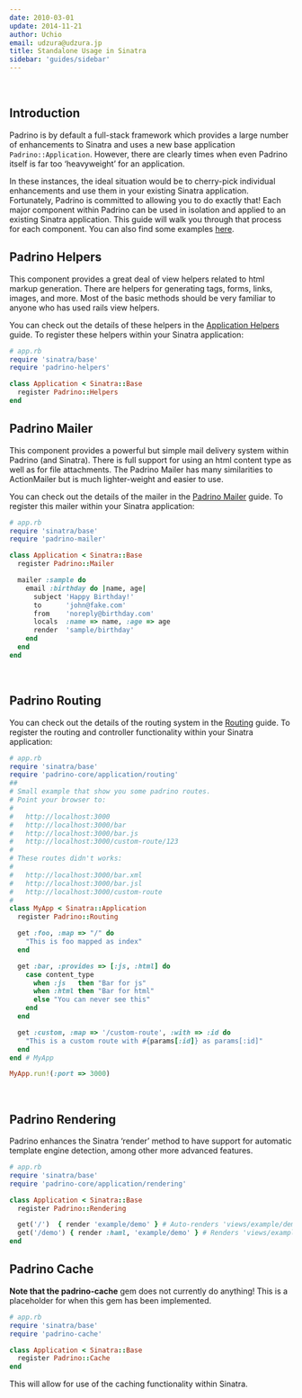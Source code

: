 ```yaml
---
date: 2010-03-01
update: 2014-11-21
author: Uchio
email: udzura@udzura.jp
title: Standalone Usage in Sinatra
sidebar: 'guides/sidebar'
---
```

 
## Introduction

Padrino is by default a full-stack framework which provides a large number of enhancements to Sinatra and uses a new base application `Padrino::Application`. However, there are clearly times when even Padrino itself is far too ‘heavyweight’ for an application.


In these instances, the ideal situation would be to cherry-pick individual enhancements and use them in your existing Sinatra application. Fortunately, Padrino is committed to allowing you to do exactly that! Each major component within Padrino can be used in isolation and applied to an existing Sinatra application. This guide will walk you through that process for each component. You can also find some examples [here](http://github.com/padrino/single-apps).
 

## Padrino Helpers

This component provides a great deal of view helpers related to html markup generation. There are helpers for generating tags, forms, links, images, and more. Most of the basic methods should be very familiar to anyone who has used rails view helpers.


You can check out the details of these helpers in the [Application Helpers](/guides/application-helpers) guide. To register these helpers within your Sinatra application:


```ruby
# app.rb
require 'sinatra/base'
require 'padrino-helpers'

class Application < Sinatra::Base
  register Padrino::Helpers
end
```


## Padrino Mailer

This component provides a powerful but simple mail delivery system within Padrino (and Sinatra). There is full support for using an html content type as well as for file attachments. The Padrino Mailer has many similarities to ActionMailer but is much lighter-weight and easier to use.


You can check out the details of the mailer in the [Padrino Mailer](/guides/padrino-mailer) guide. To register this mailer within your Sinatra application:


```ruby
# app.rb
require 'sinatra/base'
require 'padrino-mailer'

class Application < Sinatra::Base
  register Padrino::Mailer

  mailer :sample do
    email :birthday do |name, age|
      subject 'Happy Birthday!'
      to      'john@fake.com'
      from    'noreply@birthday.com'
      locals  :name => name, :age => age
      render  'sample/birthday'
    end
  end
end
```
 

## Padrino Routing

You can check out the details of the routing system in the [Routing](/guides/controllers) guide. To register the routing and controller functionality within your Sinatra application:


```ruby
# app.rb
require 'sinatra/base'
require 'padrino-core/application/routing'
##
# Small example that show you some padrino routes.
# Point your browser to:
#
#   http://localhost:3000
#   http://localhost:3000/bar
#   http://localhost:3000/bar.js
#   http://localhost:3000/custom-route/123
#
# These routes didn't works:
#
#   http://localhost:3000/bar.xml
#   http://localhost:3000/bar.jsl
#   http://localhost:3000/custom-route
#
class MyApp < Sinatra::Application
  register Padrino::Routing

  get :foo, :map => "/" do
    "This is foo mapped as index"
  end

  get :bar, :provides => [:js, :html] do
    case content_type
      when :js   then "Bar for js"
      when :html then "Bar for html"
      else "You can never see this"
    end
  end

  get :custom, :map => '/custom-route', :with => :id do
    "This is a custom route with #{params[:id]} as params[:id]"
  end
end # MyApp

MyApp.run!(:port => 3000)
```
 

## Padrino Rendering

Padrino enhances the Sinatra ‘render’ method to have support for automatic template engine detection, among other more advanced features.


```ruby
# app.rb
require 'sinatra/base'
require 'padrino-core/application/rendering'

class Application < Sinatra::Base
  register Padrino::Rendering

  get('/')  { render 'example/demo' } # Auto-renders 'views/example/demo.haml'
  get('/demo') { render :haml, 'example/demo' } # Renders 'views/example/demo.haml'
end
```


## Padrino Cache

**Note that the padrino-cache** gem does not currently do anything! This is a placeholder for when this gem has been implemented.


```ruby
# app.rb
require 'sinatra/base'
require 'padrino-cache'

class Application < Sinatra::Base
  register Padrino::Cache
end
```

This will allow for use of the caching functionality within Sinatra.

